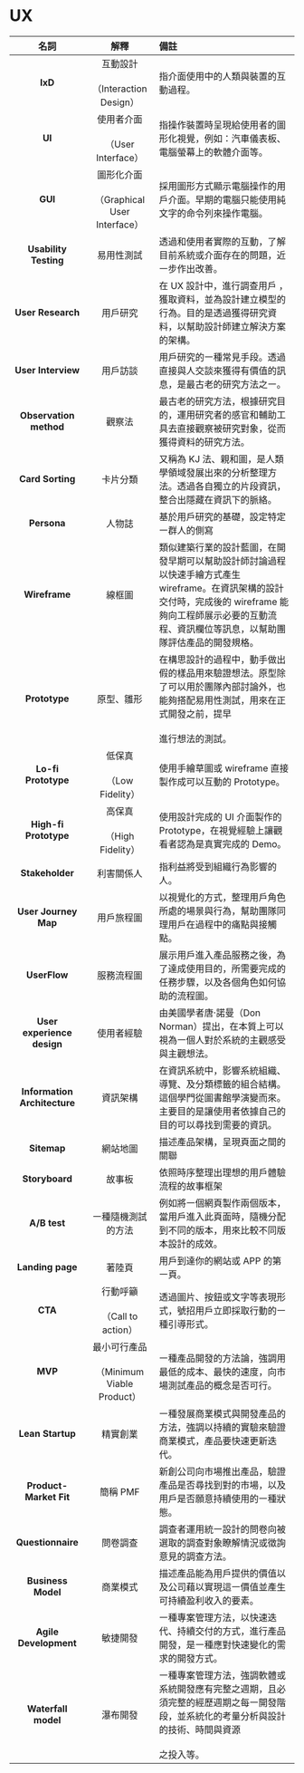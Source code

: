 # UX
|           **名詞**           |                    **解釋**                    | **備註**                                                                                                                                                                                                        |
|:----------------------------:|:----------------------------------------------:|:--------------------------------------------------------------------------------------------------------------------------------------------------------------------------------------------------------------- |
|           **IxD**            |     互動設計<br><br>（Interaction Design）     | 指介面使用中的人類與裝置的互動過程。                                                                                                                                                                            |
|            **UI**            |      使用者介面<br><br>（User Interface）      | 指操作裝置時呈現給使用者的圖形化視覺，例如：汽車儀表板、電腦螢幕上的軟體介面等。                                                                                                                                |
|           **GUI**            | 圖形化介面<br><br>（Graphical User Interface） | 採用圖形方式顯示電腦操作的用戶介面。早期的電腦只能使用純文字的命令列來操作電腦。                                                                                                                                |
|    **Usability Testing**     |                   易用性測試                   | 透過和使用者實際的互動，了解目前系統或介面存在的問題，近㇐步作出改善。                                                                                                                                          |
|      **User Research**       |                    用戶研究                    | 在 UX 設計中，進行調查用戶 ，獲取資料，並為設計建立模型的行為。目的是透過獲得研究資料，以幫助設計師建立解決方案的架構。                                                                                         |
|      **User Interview**      |                    用戶訪談                    | 用戶研究的㇐種常見手段。透過直接與人交談來獲得有價值的訊息，是最古老的研究方法之㇐。                                                                                                                            |
|    **Observation method**    |                     觀察法                     | 最古老的研究方法，根據研究目的，運用研究者的感官和輔助工具去直接觀察被研究對象，從而獲得資料的研究方法。                                                                                                        |
|       **Card Sorting**       |                    卡片分類                    | 又稱為 KJ 法、親和圖，是人類學領域發展出來的分析整理方法。透過各自獨立的片段資訊，整合出隱藏在資訊下的脈絡。                                                                                                    |
|         **Persona**          |                     人物誌                     | 基於用戶研究的基礎，設定特定㇐群人的側寫                                                                                                                                                                        |
|        **Wireframe**         |                     線框圖                     | 類似建築行業的設計藍圖，在開發早期可以幫助設計師討論過程以快速手繪方式產生 wireframe。在資訊架構的設計交付時，完成後的 wireframe 能夠向工程師展示必要的互動流程、資訊欄位等訊息，以幫助團隊評估產品的開發規格。 |
|        **Prototype**         |                   原型、雛形                   | 在構思設計的過程中，動手做出假的樣品用來驗證想法。原型除了可以用於團隊內部討論外，也能夠搭配易用性測試，用來在正式開發之前，提早<br><br>進行想法的測試。                                                        |
|     **Lo-fi Prototype**      |         低保真<br><br>（Low Fidelity）         | 使用手繪草圖或 wireframe 直接製作成可以互動的 Prototype。                                                                                                                                                       |
|    **High-fi Prototype**     |        高保真<br><br>（High Fidelity）         | 使用設計完成的 UI 介面製作的 Prototype，在視覺經驗上讓觀看者認為是真實完成的 Demo。                                                                                                                             |
|       **Stakeholder**        |                   利害關係人                   | 指利益將受到組織行為影響的人。                                                                                                                                                                                  |
|     **User Journey Map**     |                   用戶旅程圖                   | 以視覺化的方式，整理用戶角色所處的場景與行為，幫助團隊同理用戶在過程中的痛點與接觸點。                                                                                                                          |
|         **UserFlow**         |                   服務流程圖                   | 展示用戶進入產品服務之後，為了達成使用目的，所需要完成的任務步驟，以及各個角色如何協助的流程圖。                                                                                                                |
|  **User experience design**  |                   使用者經驗                   | 由美國學者唐·諾曼（Don Norman）提出，在本質上可以視為㇐個人對於系統的主觀感受與主觀想法。                                                                                                                       |
| **Information Architecture** |                    資訊架構                    | 在資訊系統中，影響系統組織、導覽、及分類標籤的組合結構。這個學門從圖書館學演變而來。主要目的是讓使用者依據自己的目的可以尋找到需要的資訊。                                                                      |
|         **Sitemap**          |                    網站地圖                    | 描述產品架構，呈現頁面之間的關聯                                                                                                                                                                                |
|        **Storyboard**        |                     故事板                     | 依照時序整理出理想的用戶體驗流程的故事框架                                                                                                                                                                      |
|         **A/B test**         |               ㇐種隨機測試的方法               | 例如將㇐個網頁製作兩個版本，當用戶進入此頁面時，隨機分配到不同的版本，用來比較不同版本設計的成效。                                                                                                              |
|       **Landing page**       |                     著陸頁                     | 用戶到達你的網站或 APP 的第㇐頁。                                                                                                                                                                               |
|           **CTA**            |       行動呼籲<br><br>（Call to action）       | 透過圖片、按鈕或文字等表現形式，號招用戶立即採取行動的㇐種引導形式。                                                                                                                                            |
|           **MVP**            | 最小可行產品<br><br>（Minimum Viable Product） | ㇐種產品開發的方法論，強調用最低的成本、最快的速度，向市場測試產品的概念是否可行。                                                                                                                              |
|       **Lean Startup**       |                    精實創業                    | ㇐種發展商業模式與開發產品的方法，強調以持續的實驗來驗證商業模式，產品要快速更新迭代。                                                                                                                          |
|    **Product-Market Fit**    |                    簡稱 PMF                    | 新創公司向市場推出產品，驗證產品是否尋找到對的市場，以及用戶是否願意持續使用的㇐種狀態。                                                                                                                        |
|      **Questionnaire**       |                    問卷調查                    | 調查者運用統㇐設計的問卷向被選取的調查對象瞭解情況或徵詢意見的調查方法。                                                                                                                                        |
|      **Business Model**      |                    商業模式                    | 描述產品能為用戶提供的價值以及公司藉以實現這㇐價值並產生可持續盈利收入的要素。                                                                                                                                  |
|    **Agile Development**     |                    敏捷開發                    | ㇐種專案管理方法，以快速迭代、持續交付的方式，進行產品開發，是㇐種應對快速變化的需求的開發方式。                                                                                                                |
|     **Waterfall model**      |                    瀑布開發                    | ㇐種專案管理方法，強調軟體或系統開發應有完整之週期，且必須完整的經歷週期之每㇐開發階段，並系統化的考量分析與設計的技術、時間與資源<br><br>之投入等。                                                            |